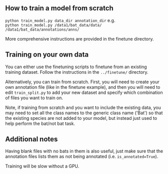 ## How to train a model from scratch
`python train_model.py data_dir annotation_dir` e.g.   
`python train_model.py /data1/bat_data/data/ /data1/bat_data/annotations/anns/` 

More comprehensive instructions are provided in the finetune directory.  


## Training on your own data
You can either use the finetuning scripts to finetune from an existing training dataset. Follow the instructions in the `../finetune/` directory.  

Alternatively, you can train from scratch. First, you will need to create your own annotation file (like in the finetune example), and then you will need to edit `train_split.py` to add your new dataset and specify which combination of files you want to train on.  

Note, if training from scratch and you want to include the existing data, you may need to set all the class names to the generic class name ('Bat') so that the existing species are not added to your model, but instead just used to help perform the bat/not bat task.   

## Additional notes
Having blank files with no bats in them is also useful, just make sure that the annotation files lists them as not being annotated (i.e. `is_annotated=True`). 

Training will be slow without a GPU.  
